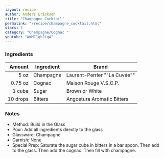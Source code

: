 ```yaml
---
layout: recipe
author: Anders Erickson
title: "Champagne Cocktail"
permalink: "/recipe/champagne_cocktail.html"
stars: 5
category: "Champagne/Cognac "
youtube: "WmMC1qb2LgA"
---
```


### Ingredients

| Amount  | Ingredient               | Brand               |
| -------: | --------- | ---------------------------- |
|     5 oz | Champagne | Laurent-Perrier ""La Cuvée"" |
|  0.75 oz | Cognac    | Maison Rouge V.S.O.P.        |
|   1 cube | Sugar     | Brown or White               |
| 10 drops | Bitters   | Angostura Aromatic Bitters   |

### Notes

- Method: Build in the Glass
- Pour: Add all ingredients directly to the glass
- Glassware: Champagne
- Garnish: None
- Special Prep: Saturate the sugar cube in bitters in a bar spoon. Then add to the glass. Then add the cognac. Then fill with champagne.
